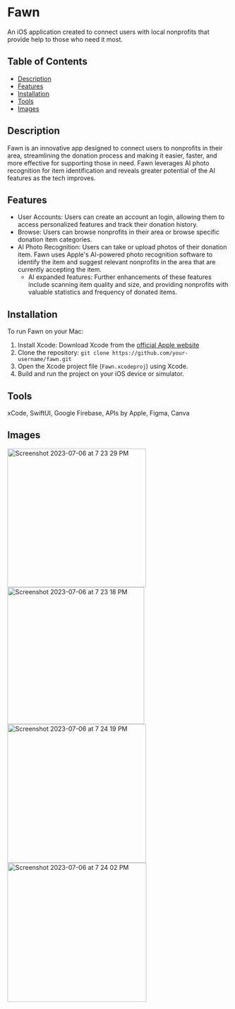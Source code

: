 # Fawn
An iOS application created to connect users with local nonprofits that provide help to those who need it most.

## Table of Contents

- [Description](#description)
- [Features](#features)
- [Installation](#installation)
- [Tools](#tools)
- [Images](#images)

## Description
Fawn is an innovative app designed to connect users to nonprofits in their area, streamlining the donation process and making it easier, faster, and more effective for supporting those in need. Fawn leverages AI photo recognition for item identification and reveals greater potential of the AI features as the tech improves.

## Features
* User Accounts: Users can create an account an login, allowing them to access personalized features and track their donation history.
* Browse: Users can browse nonprofits in their area or browse specific donation item categories.
* AI Photo Recognition: Users can take or upload photos of their donation item. Fawn uses Apple's AI-powered photo recognition software to identify the item and suggest relevant nonprofits in the area that are currently accepting the item.
    * AI expanded features: Further enhancements of these features include scanning item quality and size, and providing nonprofits with valuable statistics and frequency of donated items.

## Installation
To run Fawn on your Mac:
1. Install Xcode: Download Xcode from the [official Apple website](https://developer.apple.com/xcode/)
2. Clone the repository: `git clone https://github.com/your-username/fawn.git`
3. Open the Xcode project file (`Fawn.xcodeproj`) using Xcode.
4. Build and run the project on your iOS device or simulator.

## Tools
xCode, SwiftUI, Google Firebase, APIs by Apple, Figma, Canva

## Images
<img width="314" alt="Screenshot 2023-07-06 at 7 23 29 PM" src="https://github.com/sheatipton/Fawn/assets/63987819/62258653-3789-4533-ac05-8c7e90430446">
<img width="310" alt="Screenshot 2023-07-06 at 7 23 18 PM" src="https://github.com/sheatipton/Fawn/assets/63987819/2179f7a0-7c38-4603-8515-ab856ab96f6b">
<img width="314" alt="Screenshot 2023-07-06 at 7 24 19 PM" src="https://github.com/sheatipton/Fawn/assets/63987819/5026b4e4-cd4f-4412-bdf5-4a0aa1e1cd7b">
<img width="315" alt="Screenshot 2023-07-06 at 7 24 02 PM" src="https://github.com/sheatipton/Fawn/assets/63987819/b7d79f32-e024-4a91-953c-f0a6237c652d">
